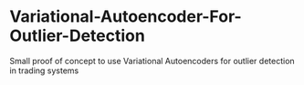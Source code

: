 # Variational-Autoencoder-For-Outlier-Detection
Small proof of concept to use Variational Autoencoders for outlier detection in trading systems
